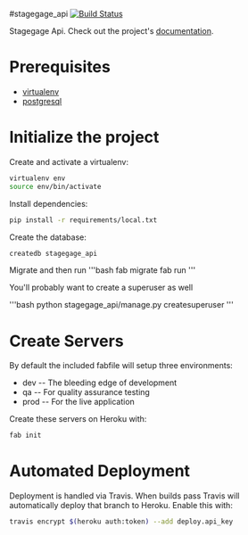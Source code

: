#stagegage_api
[![Build Status](https://travis-ci.org/StagegageWebsite/stagegage_api.svg?branch=master)](https://travis-ci.org/StagegageWebsite/stagegage_api)

Stagegage Api. Check out the project's [documentation](http://StagegageWebsite.github.io/stagegage_api/).

# Prerequisites 
- [virtualenv](https://virtualenv.pypa.io/en/latest/)
- [postgresql](http://www.postgresql.org/)

# Initialize the project
Create and activate a virtualenv:

```bash
virtualenv env
source env/bin/activate
```
Install dependencies:

```bash
pip install -r requirements/local.txt
```
Create the database:

```bash
createdb stagegage_api
```

Migrate and then run
'''bash
fab migrate
fab run
'''

You'll probably want to create a superuser as well

'''bash
python stagegage_api/manage.py createsuperuser
'''

# Create Servers
By default the included fabfile will setup three environments:

- dev -- The bleeding edge of development
- qa -- For quality assurance testing
- prod -- For the live application

Create these servers on Heroku with:

```bash
fab init
```

# Automated Deployment
Deployment is handled via Travis. When builds pass Travis will automatically deploy that branch to Heroku. Enable this with:
```bash
travis encrypt $(heroku auth:token) --add deploy.api_key
```
